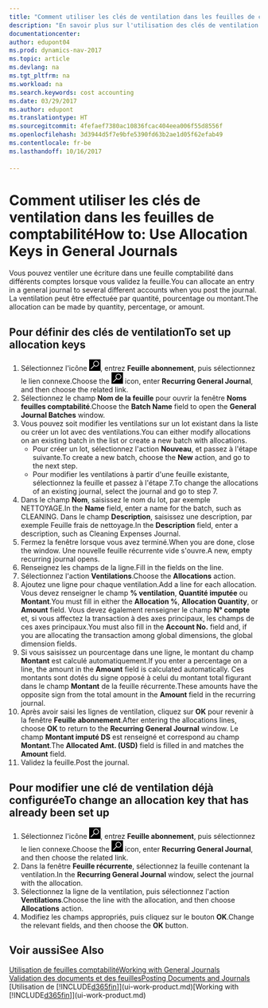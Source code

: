```yaml
---
title: "Comment utiliser les clés de ventilation dans les feuilles de comptabilité "
description: "En savoir plus sur l'utilisation des clés de ventilation dans les feuilles."
documentationcenter: 
author: edupont04
ms.prod: dynamics-nav-2017
ms.topic: article
ms.devlang: na
ms.tgt_pltfrm: na
ms.workload: na
ms.search.keywords: cost accounting
ms.date: 03/29/2017
ms.author: edupont
ms.translationtype: HT
ms.sourcegitcommit: 4fefaef7380ac10836fcac404eea006f55d8556f
ms.openlocfilehash: 3d3944d5f7e9bfe5390fd63b2ae1d05f62efab49
ms.contentlocale: fr-be
ms.lasthandoff: 10/16/2017

---
```

# <a name="how-to-use-allocation-keys-in-general-journals"></a><span data-ttu-id="f8605-103">Comment utiliser les clés de ventilation dans les feuilles de comptabilité</span><span class="sxs-lookup"><span data-stu-id="f8605-103">How to: Use Allocation Keys in General Journals</span></span>
<span data-ttu-id="f8605-104">Vous pouvez ventiler une écriture dans une feuille comptabilité dans différents comptes lorsque vous validez la feuille.</span><span class="sxs-lookup"><span data-stu-id="f8605-104">You can allocate an entry in a general journal to several different accounts when you post the journal.</span></span> <span data-ttu-id="f8605-105">La ventilation peut être effectuée par quantité, pourcentage ou montant.</span><span class="sxs-lookup"><span data-stu-id="f8605-105">The allocation can be made by quantity, percentage, or amount.</span></span>

## <a name="to-set-up-allocation-keys"></a><span data-ttu-id="f8605-106">Pour définir des clés de ventilation</span><span class="sxs-lookup"><span data-stu-id="f8605-106">To set up allocation keys</span></span>
1. <span data-ttu-id="f8605-107">Sélectionnez l'icône ![Page ou état pour la recherche](media/ui-search/search_small.png "Page ou état pour la recherche"), entrez **Feuille abonnement**, puis sélectionnez le lien connexe.</span><span class="sxs-lookup"><span data-stu-id="f8605-107">Choose the ![Search for Page or Report](media/ui-search/search_small.png "Search for Page or Report icon") icon, enter **Recurring General Journal**, and then choose the related link.</span></span>
2. <span data-ttu-id="f8605-108">Sélectionnez le champ **Nom de la feuille** pour ouvrir la fenêtre **Noms feuilles comptabilité**.</span><span class="sxs-lookup"><span data-stu-id="f8605-108">Choose the **Batch Name** field to open the **General Journal Batches** window.</span></span>
3. <span data-ttu-id="f8605-109">Vous pouvez soit modifier les ventilations sur un lot existant dans la liste ou créer un lot avec des ventilations.</span><span class="sxs-lookup"><span data-stu-id="f8605-109">You can either modify allocations on an existing batch in the list or create a new batch with allocations.</span></span>
   * <span data-ttu-id="f8605-110">Pour créer un lot, sélectionnez l'action **Nouveau**, et passez à l'étape suivante.</span><span class="sxs-lookup"><span data-stu-id="f8605-110">To create a new batch, choose the **New** action, and go to the next step.</span></span>
   * <span data-ttu-id="f8605-111">Pour modifier les ventilations à partir d'une feuille existante, sélectionnez la feuille et passez à l'étape 7.</span><span class="sxs-lookup"><span data-stu-id="f8605-111">To change the allocations of an existing journal, select the journal and go to step 7.</span></span>    
4. <span data-ttu-id="f8605-112">Dans le champ **Nom**, saisissez le nom du lot, par exemple NETTOYAGE.</span><span class="sxs-lookup"><span data-stu-id="f8605-112">In the **Name** field, enter a name for the batch, such as CLEANING.</span></span> <span data-ttu-id="f8605-113">Dans le champ **Description**, saisissez une description, par exemple Feuille frais de nettoyage.</span><span class="sxs-lookup"><span data-stu-id="f8605-113">In the **Description** field, enter a description, such as Cleaning Expenses Journal.</span></span>
5. <span data-ttu-id="f8605-114">Fermez la fenêtre lorsque vous avez terminé.</span><span class="sxs-lookup"><span data-stu-id="f8605-114">When you are done, close the window.</span></span> <span data-ttu-id="f8605-115">Une nouvelle feuille récurrente vide s'ouvre.</span><span class="sxs-lookup"><span data-stu-id="f8605-115">A new, empty recurring journal opens.</span></span>
6. <span data-ttu-id="f8605-116">Renseignez les champs de la ligne.</span><span class="sxs-lookup"><span data-stu-id="f8605-116">Fill in the fields on the line.</span></span>
7. <span data-ttu-id="f8605-117">Sélectionnez l'action **Ventilations**.</span><span class="sxs-lookup"><span data-stu-id="f8605-117">Choose the **Allocations** action.</span></span>
8. <span data-ttu-id="f8605-118">Ajoutez une ligne pour chaque ventilation.</span><span class="sxs-lookup"><span data-stu-id="f8605-118">Add a line for each allocation.</span></span> <span data-ttu-id="f8605-119">Vous devez renseigner le champ **% ventilation**, **Quantité imputée** ou **Montant**.</span><span class="sxs-lookup"><span data-stu-id="f8605-119">You must fill in either the **Allocation %**, **Allocation Quantity**, or **Amount** field.</span></span> <span data-ttu-id="f8605-120">Vous devez également renseigner le champ **N° compte** et, si vous affectez la transaction à des axes principaux, les champs de ces axes principaux.</span><span class="sxs-lookup"><span data-stu-id="f8605-120">You must also fill in the **Account No.** field and, if you are allocating the transaction among global dimensions, the global dimension fields.</span></span>
9. <span data-ttu-id="f8605-121">Si vous saisissez un pourcentage dans une ligne, le montant du champ **Montant** est calculé automatiquement.</span><span class="sxs-lookup"><span data-stu-id="f8605-121">If you enter a percentage on a line, the amount in the **Amount** field is calculated automatically.</span></span> <span data-ttu-id="f8605-122">Ces montants sont dotés du signe opposé à celui du montant total figurant dans le champ **Montant** de la feuille récurrente.</span><span class="sxs-lookup"><span data-stu-id="f8605-122">These amounts have the opposite sign from the total amount in the **Amount** field in the recurring journal.</span></span>
10. <span data-ttu-id="f8605-123">Après avoir saisi les lignes de ventilation, cliquez sur **OK** pour revenir à la fenêtre **Feuille abonnement**.</span><span class="sxs-lookup"><span data-stu-id="f8605-123">After entering the allocations lines, choose **OK** to return to the **Recurring General Journal** window.</span></span> <span data-ttu-id="f8605-124">Le champ **Montant imputé DS** est renseigné et correspond au champ **Montant**.</span><span class="sxs-lookup"><span data-stu-id="f8605-124">The **Allocated Amt. (USD)** field is filled in and matches the **Amount** field.</span></span>
11. <span data-ttu-id="f8605-125">Validez la feuille.</span><span class="sxs-lookup"><span data-stu-id="f8605-125">Post the journal.</span></span>

## <a name="to-change-an-allocation-key-that-has-already-been-set-up"></a><span data-ttu-id="f8605-126">Pour modifier une clé de ventilation déjà configurée</span><span class="sxs-lookup"><span data-stu-id="f8605-126">To change an allocation key that has already been set up</span></span>
1. <span data-ttu-id="f8605-127">Sélectionnez l'icône ![Page ou état pour la recherche](media/ui-search/search_small.png "Page ou état pour la recherche"), entrez **Feuille abonnement**, puis sélectionnez le lien connexe.</span><span class="sxs-lookup"><span data-stu-id="f8605-127">Choose the ![Search for Page or Report](media/ui-search/search_small.png "Search for Page or Report icon") icon, enter **Recurring General Journal**, and then choose the related link.</span></span>
2. <span data-ttu-id="f8605-128">Dans la fenêtre **Feuille récurrente**, sélectionnez la feuille contenant la ventilation.</span><span class="sxs-lookup"><span data-stu-id="f8605-128">In the **Recurring General Journal** window, select the journal with the allocation.</span></span>
3. <span data-ttu-id="f8605-129">Sélectionnez la ligne de la ventilation, puis sélectionnez l'action **Ventilations**.</span><span class="sxs-lookup"><span data-stu-id="f8605-129">Choose the line with the allocation, and then choose **Allocations** action.</span></span>
4. <span data-ttu-id="f8605-130">Modifiez les champs appropriés, puis cliquez sur le bouton **OK**.</span><span class="sxs-lookup"><span data-stu-id="f8605-130">Change the relevant fields, and then choose the **OK** button.</span></span>

## <a name="see-also"></a><span data-ttu-id="f8605-131">Voir aussi</span><span class="sxs-lookup"><span data-stu-id="f8605-131">See Also</span></span>
[<span data-ttu-id="f8605-132">Utilisation de feuilles comptabilité</span><span class="sxs-lookup"><span data-stu-id="f8605-132">Working with General Journals</span></span>](ui-work-general-journals.md)  
[<span data-ttu-id="f8605-133">Validation des documents et des feuilles</span><span class="sxs-lookup"><span data-stu-id="f8605-133">Posting Documents and Journals</span></span>](ui-post-documents-journals.md)  
<span data-ttu-id="f8605-134">[Utilisation de [!INCLUDE[d365fin](includes/d365fin_md.md)]](ui-work-product.md)</span><span class="sxs-lookup"><span data-stu-id="f8605-134">[Working with [!INCLUDE[d365fin](includes/d365fin_md.md)]](ui-work-product.md)</span></span>

